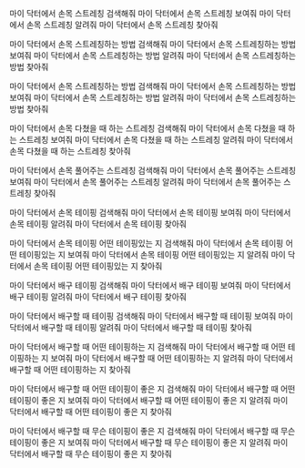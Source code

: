 <!-- stretch -->
마이 닥터에서 손목 스트레칭 검색해줘
마이 닥터에서 손목 스트레칭 보여줘
마이 닥터에서 손목 스트레칭 알려줘
마이 닥터에서 손목 스트레칭 찾아줘

마이 닥터에서 손목 스트레칭하는 방법 검색해줘
마이 닥터에서 손목 스트레칭하는 방법 보여줘
마이 닥터에서 손목 스트레칭하는 방법 알려줘
마이 닥터에서 손목 스트레칭하는 방법 찾아줘

마이 닥터에서 손목 스트레칭하는 방법 검색해줘
마이 닥터에서 손목 스트레칭하는 방법 보여줘
마이 닥터에서 손목 스트레칭하는 방법 알려줘
마이 닥터에서 손목 스트레칭하는 방법 찾아줘

마이 닥터에서 손목 다쳤을 때 하는 스트레칭 검색해줘
마이 닥터에서 손목 다쳤을 때 하는 스트레칭 보여줘
마이 닥터에서 손목 다쳤을 때 하는 스트레칭 알려줘
마이 닥터에서 손목 다쳤을 때 하는 스트레칭 찾아줘

마이 닥터에서 손목 풀어주는 스트레칭 검색해줘
마이 닥터에서 손목 풀어주는 스트레칭 보여줘
마이 닥터에서 손목 풀어주는 스트레칭 알려줘
마이 닥터에서 손목 풀어주는 스트레칭 찾아줘

<!-- taping -->
마이 닥터에서 손목 테이핑 검색해줘
마이 닥터에서 손목 테이핑 보여줘
마이 닥터에서 손목 테이핑 알려줘
마이 닥터에서 손목 테이핑 찾아줘

마이 닥터에서 손목 테이핑 어떤 테이핑있는 지 검색해줘
마이 닥터에서 손목 테이핑 어떤 테이핑있는 지 보여줘
마이 닥터에서 손목 테이핑 어떤 테이핑있는 지 알려줘
마이 닥터에서 손목 테이핑 어떤 테이핑있는 지 찾아줘

마이 닥터에서 배구 테이핑 검색해줘
마이 닥터에서 배구 테이핑 보여줘
마이 닥터에서 배구 테이핑 알려줘
마이 닥터에서 배구 테이핑 찾아줘

마이 닥터에서 배구할 때 테이핑 검색해줘
마이 닥터에서 배구할 때 테이핑 보여줘
마이 닥터에서 배구할 때 테이핑 알려줘
마이 닥터에서 배구할 때 테이핑 찾아줘

마이 닥터에서 배구할 때 어떤 테이핑하는 지 검색해줘
마이 닥터에서 배구할 때 어떤 테이핑하는 지 보여줘
마이 닥터에서 배구할 때 어떤 테이핑하는 지 알려줘
마이 닥터에서 배구할 때 어떤 테이핑하는 지 찾아줘

마이 닥터에서 배구할 때 어떤 테이핑이 좋은 지 검색해줘
마이 닥터에서 배구할 때 어떤 테이핑이 좋은 지 보여줘
마이 닥터에서 배구할 때 어떤 테이핑이 좋은 지 알려줘
마이 닥터에서 배구할 때 어떤 테이핑이 좋은 지 찾아줘

마이 닥터에서 배구할 때 무슨 테이핑이 좋은 지 검색해줘
마이 닥터에서 배구할 때 무슨 테이핑이 좋은 지 보여줘
마이 닥터에서 배구할 때 무슨 테이핑이 좋은 지 알려줘
마이 닥터에서 배구할 때 무슨 테이핑이 좋은 지 찾아줘
